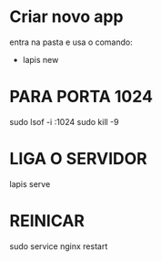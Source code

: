 # Criar novo app
entra na pasta e usa o comando:
- lapis new
# PARA PORTA 1024
sudo lsof -i :1024
sudo kill -9 <PID>
# LIGA O SERVIDOR
lapis serve
# REINICAR
sudo service nginx restart

